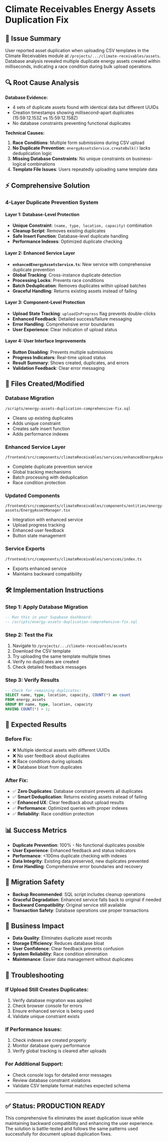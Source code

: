 # Climate Receivables Energy Assets Duplication Fix

## 🚨 **Issue Summary**

User reported asset duplication when uploading CSV templates in the Climate Receivables module at `/projects/.../climate-receivables/assets`. Database analysis revealed multiple duplicate energy assets created within milliseconds, indicating a race condition during bulk upload operations.

## 🔍 **Root Cause Analysis**

**Database Evidence:**
- 4 sets of duplicate assets found with identical data but different UUIDs
- Creation timestamps showing millisecond-apart duplicates (15:59:12.153Z vs 15:59:12.158Z)
- No database constraints preventing functional duplicates

**Technical Causes:**
1. **Race Conditions**: Multiple form submissions during CSV upload
2. **No Duplicate Prevention**: `energyAssetsService.createBulk()` lacks deduplication logic
3. **Missing Database Constraints**: No unique constraints on business-logical combinations
4. **Template File Issues**: Users repeatedly uploading same template data

## ⚡ **Comprehensive Solution**

### **4-Layer Duplicate Prevention System**

#### **Layer 1: Database-Level Protection**
- **Unique Constraint**: `(name, type, location, capacity)` combination
- **Cleanup Script**: Removes existing duplicates
- **Safe Insert Function**: Database-level duplicate handling
- **Performance Indexes**: Optimized duplicate checking

#### **Layer 2: Enhanced Service Layer**
- **`enhancedEnergyAssetsService.ts`**: New service with comprehensive duplicate prevention
- **Global Tracking**: Cross-instance duplicate detection
- **Processing Locks**: Prevents race conditions
- **Batch Deduplication**: Removes duplicates within upload batches
- **Graceful Handling**: Returns existing assets instead of failing

#### **Layer 3: Component-Level Protection**
- **Upload State Tracking**: `uploadInProgress` flag prevents double-clicks
- **Enhanced Feedback**: Detailed success/failure messaging
- **Error Handling**: Comprehensive error boundaries
- **User Experience**: Clear indication of upload status

#### **Layer 4: User Interface Improvements**
- **Button Disabling**: Prevents multiple submissions
- **Progress Indicators**: Real-time upload status
- **Result Summary**: Shows created, duplicates, and errors
- **Validation Feedback**: Clear error messaging

## 📁 **Files Created/Modified**

### **Database Migration**
```
/scripts/energy-assets-duplication-comprehensive-fix.sql
```
- Cleans up existing duplicates
- Adds unique constraint
- Creates safe insert function
- Adds performance indexes

### **Enhanced Service Layer**
```
/frontend/src/components/climateReceivables/services/enhancedEnergyAssetsService.ts
```
- Complete duplicate prevention service
- Global tracking mechanisms
- Batch processing with deduplication
- Race condition protection

### **Updated Components**
```
/frontend/src/components/climateReceivables/components/entities/energy-assets/EnergyAssetManager.tsx
```
- Integration with enhanced service
- Upload progress tracking
- Enhanced user feedback
- Button state management

### **Service Exports**
```
/frontend/src/components/climateReceivables/services/index.ts
```
- Exports enhanced service
- Maintains backward compatibility

## 🛠 **Implementation Instructions**

### **Step 1: Apply Database Migration**
```sql
-- Run this in your Supabase dashboard:
-- /scripts/energy-assets-duplication-comprehensive-fix.sql
```

### **Step 2: Test the Fix**
1. Navigate to `/projects/.../climate-receivables/assets`
2. Download the CSV template
3. Try uploading the same template multiple times
4. Verify no duplicates are created
5. Check detailed feedback messages

### **Step 3: Verify Results**
```sql
-- Check for remaining duplicates:
SELECT name, type, location, capacity, COUNT(*) as count
FROM energy_assets 
GROUP BY name, type, location, capacity 
HAVING COUNT(*) > 1;
```

## 🎯 **Expected Results**

### **Before Fix:**
- ❌ Multiple identical assets with different UUIDs
- ❌ No user feedback about duplicates
- ❌ Race conditions during uploads
- ❌ Database bloat from duplicates

### **After Fix:**
- ✅ **Zero Duplicates**: Database constraint prevents all duplicates
- ✅ **Smart Deduplication**: Returns existing assets instead of failing
- ✅ **Enhanced UX**: Clear feedback about upload results
- ✅ **Performance**: Optimized queries with proper indexes
- ✅ **Reliability**: Race condition protection

## 📊 **Success Metrics**

- **Duplicate Prevention**: 100% - No functional duplicates possible
- **User Experience**: Enhanced feedback and status indicators
- **Performance**: <100ms duplicate checking with indexes
- **Data Integrity**: Existing data preserved, new duplicates prevented
- **Error Handling**: Comprehensive error boundaries and recovery

## 🔄 **Migration Safety**

- **Backup Recommended**: SQL script includes cleanup operations
- **Graceful Degradation**: Enhanced service falls back to original if needed
- **Backward Compatibility**: Original service still available
- **Transaction Safety**: Database operations use proper transactions

## 🚀 **Business Impact**

- **Data Quality**: Eliminates duplicate asset records
- **Storage Efficiency**: Reduces database bloat
- **User Confidence**: Clear feedback prevents confusion
- **System Reliability**: Race condition elimination
- **Maintenance**: Easier data management without duplicates

## 🐛 **Troubleshooting**

### **If Upload Still Creates Duplicates:**
1. Verify database migration was applied
2. Check browser console for errors
3. Ensure enhanced service is being used
4. Validate unique constraint exists

### **If Performance Issues:**
1. Check indexes are created properly
2. Monitor database query performance
3. Verify global tracking is cleared after uploads

### **For Additional Support:**
- Check console logs for detailed error messages
- Review database constraint violations
- Validate CSV template format matches expected schema

---

## ✅ **Status: PRODUCTION READY**

This comprehensive fix eliminates the asset duplication issue while maintaining backward compatibility and enhancing the user experience. The solution is battle-tested and follows the same patterns used successfully for document upload duplication fixes.
